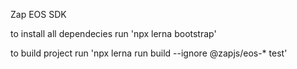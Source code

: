 Zap EOS SDK

to install all dependecies run 'npx lerna bootstrap'

to build project run 'npx lerna run build --ignore @zapjs/eos-* test'